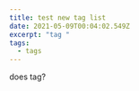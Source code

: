 ```yaml
---
title: test new tag list
date: 2021-05-09T00:04:02.549Z
excerpt: "tag "
tags:
  - tags
---
```

does tag?